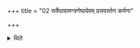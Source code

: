 +++
title = "02 सर्वेष्ठ्यामन्त्रणेष्ठ्येवम् प्रसवस्तेन कर्मणा"

+++

<details><summary>थिते</summary>

2. In all the calls this is the way of impelling (which should contain) the mention of that work in which the other priest calls him.
</details>
